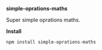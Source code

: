 **simple-oprations-maths**

Super simple oprations maths.

**Install**

`npm install simple-oprations-maths`